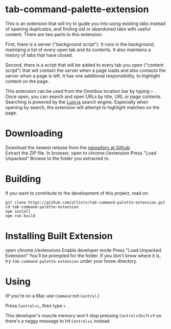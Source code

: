 # tab-command-palette-extension
This is an extension that will try to guide you into using existing tabs instead of opening duplicates, and finding old or abandoned tabs with useful content. There are two parts to this extension:

First, there is a server ("background script"). It runs in the background, maintaing a list of every open tab and its contents. It also maintains a history of tabs that have closed. 

Second, there is a script that will be added to every tab you open ("content script") that will contact the server when a page loads and also contacts the server when a page is left. It has one additional responsibility, to highlight content on the page.

This extension can be used from the Omnibox location bar by typing `> `. Once open, you can search and open URLs by title, URL or page contents. Searching is powered by the [Lunr.js](https://github.com/olivernn/lunr.js) search engine. Especially when opening by search, the extension will attempt to highlight matches on the page.

# Downloading
Download the newest release from the [repository at Github](https://github.com/altintx/tab-command-palette-extension/releases).  
Extract the ZIP file.
In browser, open to chrome://extension
Press "Load Unpacked"
Browse to the folder you extracted to.

# Building
If you want to contribute to the development of this project, read on.
```
git clone https://github.com/altintx/tab-command-palette-extension.git
cd tab-command-palette-extension
npm install
npm run build
```

# Installing Built Extension
open chrome://extensions
Enable developer mode
Press "Load Unpacked Extension"
You'll be prompted for the folder. If you don't know where it is, try `tab-command-palette-extension` under your home directory.

# Using

(If you're on a Mac use `Command` not `Control`.)

Press `Control`+`L`, then type `> `.

This developer's muscle memory won't stop pressing `Control`+`Shift`+`P` so there's a naggy message to hit `Control`+`L` instead.

